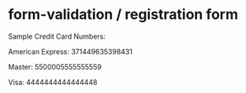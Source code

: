 # form-validation / registration form


Sample Credit Card Numbers:

American Express: 371449635398431

Master:  5500005555555559

Visa: 4444444444444448
